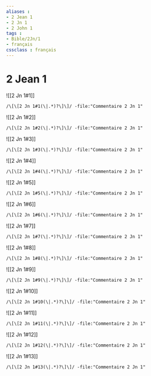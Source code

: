 ```yaml
---
aliases : 
- 2 Jean 1
- 2 Jn 1
- 2 John 1
tags : 
- Bible/2Jn/1
- français
cssclass : français
---
```


# 2 Jean 1

![[2 Jn 1#1]]

```query
/\[\[2 Jn 1#1(\|.*)?\]\]/ -file:"Commentaire 2 Jn 1"
```

![[2 Jn 1#2]]

```query
/\[\[2 Jn 1#2(\|.*)?\]\]/ -file:"Commentaire 2 Jn 1"
```

![[2 Jn 1#3]]

```query
/\[\[2 Jn 1#3(\|.*)?\]\]/ -file:"Commentaire 2 Jn 1"
```

![[2 Jn 1#4]]

```query
/\[\[2 Jn 1#4(\|.*)?\]\]/ -file:"Commentaire 2 Jn 1"
```

![[2 Jn 1#5]]

```query
/\[\[2 Jn 1#5(\|.*)?\]\]/ -file:"Commentaire 2 Jn 1"
```

![[2 Jn 1#6]]

```query
/\[\[2 Jn 1#6(\|.*)?\]\]/ -file:"Commentaire 2 Jn 1"
```

![[2 Jn 1#7]]

```query
/\[\[2 Jn 1#7(\|.*)?\]\]/ -file:"Commentaire 2 Jn 1"
```

![[2 Jn 1#8]]

```query
/\[\[2 Jn 1#8(\|.*)?\]\]/ -file:"Commentaire 2 Jn 1"
```

![[2 Jn 1#9]]

```query
/\[\[2 Jn 1#9(\|.*)?\]\]/ -file:"Commentaire 2 Jn 1"
```

![[2 Jn 1#10]]

```query
/\[\[2 Jn 1#10(\|.*)?\]\]/ -file:"Commentaire 2 Jn 1"
```

![[2 Jn 1#11]]

```query
/\[\[2 Jn 1#11(\|.*)?\]\]/ -file:"Commentaire 2 Jn 1"
```

![[2 Jn 1#12]]

```query
/\[\[2 Jn 1#12(\|.*)?\]\]/ -file:"Commentaire 2 Jn 1"
```

![[2 Jn 1#13]]

```query
/\[\[2 Jn 1#13(\|.*)?\]\]/ -file:"Commentaire 2 Jn 1"
```


